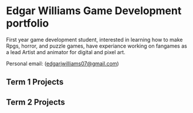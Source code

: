 # Edgar Williams Game Development portfolio
First year game development student, interested in learning how to make Rpgs, horror, and puzzle games, have experiance working on fangames as a lead Artist and animator for digital and pixel art.

Personal email: (edgarjwilliams07@gmail.com)

## Term 1 Projects

## Term 2 Projects
